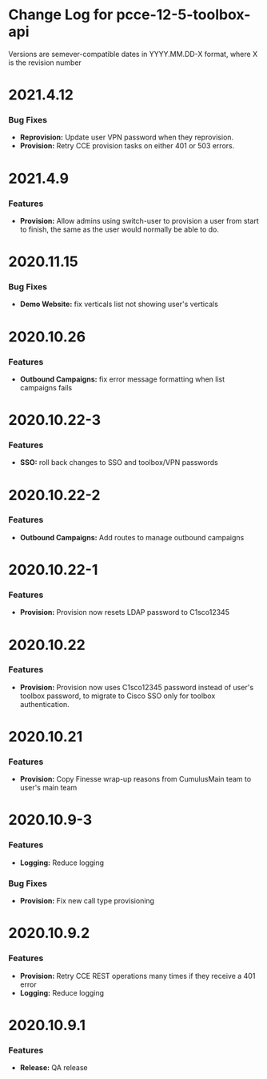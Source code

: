 # Change Log for pcce-12-5-toolbox-api 

Versions are semever-compatible dates in YYYY.MM.DD-X format,
where X is the revision number


# 2021.4.12

### Bug Fixes
* **Reprovision:** Update user VPN password when they reprovision.
* **Provision:** Retry CCE provision tasks on either 401 or 503 errors.


# 2021.4.9

### Features
* **Provision:** Allow admins using switch-user to provision a user from start
to finish, the same as the user would normally be able to do.


# 2020.11.15

### Bug Fixes
* **Demo Website:** fix verticals list not showing user's verticals


# 2020.10.26

### Features
* **Outbound Campaigns:** fix error message formatting when list campaigns fails


# 2020.10.22-3

### Features
* **SSO:** roll back changes to SSO and toolbox/VPN passwords


# 2020.10.22-2

### Features
* **Outbound Campaigns:** Add routes to manage outbound campaigns


# 2020.10.22-1

### Features
* **Provision:** Provision now resets LDAP password to C1sco12345


# 2020.10.22

### Features
* **Provision:** Provision now uses C1sco12345 password instead of user's
toolbox password, to migrate to Cisco SSO only for toolbox authentication.


# 2020.10.21

### Features
* **Provision:** Copy Finesse wrap-up reasons from CumulusMain team to user's 
main team


# 2020.10.9-3

### Features
* **Logging:** Reduce logging

### Bug Fixes
* **Provision:** Fix new call type provisioning


# 2020.10.9.2

### Features
* **Provision:** Retry CCE REST operations many times if they receive a 401 error
* **Logging:** Reduce logging


# 2020.10.9.1

### Features
* **Release:** QA release
